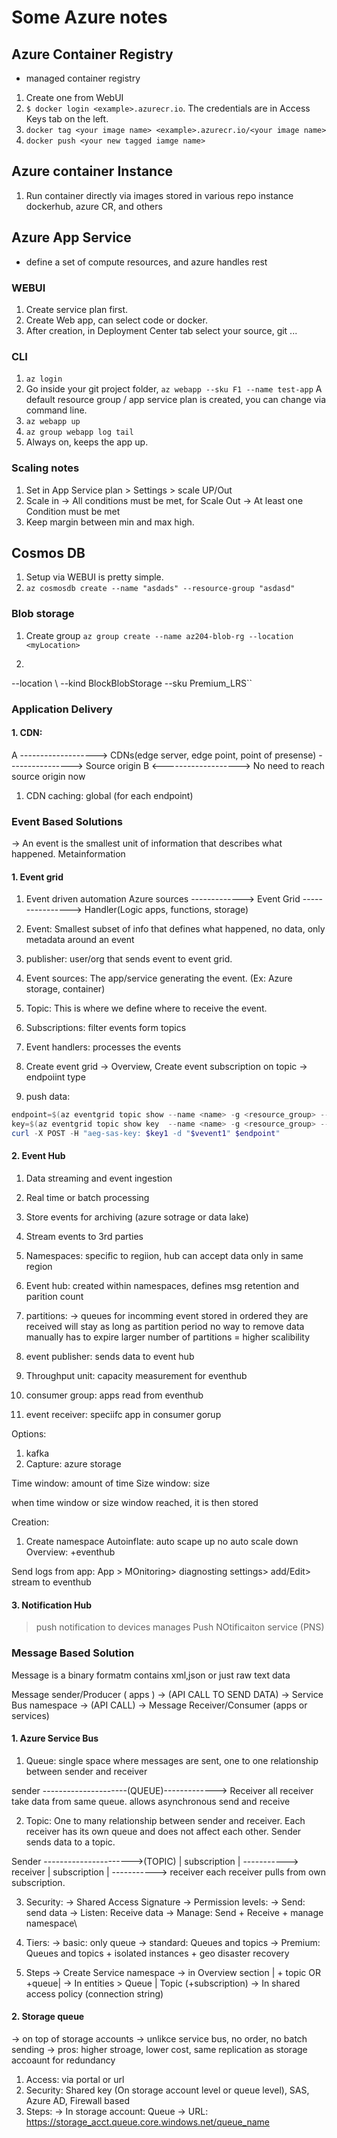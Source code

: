 # Some Azure notes

## Azure Container Registry
- managed container registry
1. Create one from WebUI
2. ```$ docker login <example>.azurecr.io```. The credentials are in Access Keys tab on the left.
3. ```docker tag <your image name> <example>.azurecr.io/<your image name>```
4. ```docker push <your new tagged iamge name>```

## Azure container Instance
1. Run container directly via images stored in various repo instance dockerhub, azure CR, and others

## Azure App Service
- define a set of compute resources, and azure handles rest

### WEBUI
1. Create service plan first.
2. Create Web app, can select code or docker.
3. After creation, in Deployment Center tab select your source, git ...

### CLI
1. ```az login```
2. Go inside your git project folder, ```az webapp --sku F1 --name test-app```  A default resource group / app service plan is created, you can change via command line.
3. ```az webapp up```
4. ```az group webapp log tail```
5. Always on, keeps the app up.

### Scaling notes
1. Set in App Service plan > Settings > scale UP/Out
2. Scale in -> All conditions must be met, for Scale Out -> At least one Condition must be met
3. Keep margin between min and max high.

## Cosmos DB
1. Setup via WEBUI is pretty simple.
2. ```az cosmosdb create --name "asdads" --resource-group "asdasd"```

### Blob storage
1. Create group ```az group create --name az204-blob-rg --location <myLocation>```
2. ```az storage account create --resource-group az204-blob-rg --name \
<myStorageAcct> --location <myLocation> \ 
--kind BlockBlobStorage --sku Premium_LRS``

### Application Delivery
#### 1. CDN:
A -------------------> CDNs(edge server, edge point, point of presense) ----------------> Source origin
B <-------------------> No need to reach source origin now


1. CDN caching: global (for each endpoint)

### Event Based Solutions
-> An event is the smallest unit of information that describes what happened. Metainformation

#### 1. Event grid
1. Event driven automation
Azure sources -------------> Event Grid ----------------> Handler(Logic apps, functions, storage)

2. Event: Smallest subset of info that defines what happened, no data, only metadata around an event
2. publisher: user/org that sends event to event grid.
3. Event sources: The app/service generating the event. (Ex: Azure storage, container)
4. Topic: This is where we define where to receive the event.
5. Subscriptions: filter events form topics
6. Event handlers: processes the events

7. Create event grid -> Overview, Create event subscription on topic -> endpoiint type 
8. push data:
```powershell
endpoint=$(az eventgrid topic show --name <name> -g <resource_group> --query "endpoint" --output tsu)
key=$(az eventgrid topic show key  --name <name> -g <resource_group> --query "key1" --output tsu)
curl -X POST -H "aeg-sas-key: $key1 -d "$vevent1" $endpoint"
```

#### 2. Event Hub
1. Data streaming and event ingestion
2. Real time or batch processing
3. Store events for archiving (azure sotrage or data lake)
4. Stream events to 3rd parties

5. Namespaces: specific to regiion, hub can accept data only in same region
6. Event hub: created within namespaces, defines msg retention and parition count
7. partitions:
    -> queues for incomming event
    stored in ordered they are received
    will stay as long as partition period
    no way to remove data manually has to expire
    larger number of partitions = higher scalibility
8. event publisher: sends data to event hub
9. Throughput unit: capacity measurement for eventhub
10. consumer group: apps read from eventhub
11. event receiver: speciifc app in consumer gorup

Options:
1. kafka
2. Capture: azure storage

Time window: amount of time 
Size window: size

when time window or size window reached, it is then stored

Creation: 
1. Create namespace
Autoinflate: auto scape up no auto scale down
Overview: +eventhub

Send logs from app:
App > MOnitoring> diagnosting settings> add/Edit> stream to eventhub


#### 3. Notification Hub
> push notification to devices
> manages Push NOtificaiton service (PNS)

### Message Based Solution
 Message is a binary formatm contains xml,json or just raw text data

Message sender/Producer ( apps ) -> (API CALL TO SEND DATA) -> Service Bus namespace -> (API CALL) -> Message Receiver/Consumer (apps or services)

#### 1. Azure Service Bus
1. Queue: single space where messages are sent, one to one relationship between sender and receiver

sender ---------------------(QUEUE)-------------> Receiver
all receiver take data from same queue. allows asynchronous send and receive

2. Topic: One to many relationship between sender and receiver. Each receiver has its own queue and does not affect each other.
    Sender sends data to a topic.

Sender  ---------------------->(TOPIC)
                        |   subscription   | -----------> receiver
                        |   subscription   | -----------> receiver
each receiver pulls from own subscription.

3. Security:
    -> Shared Access Signature
    -> Permission levels: 
        -> Send: send data
        -> Listen: Receive data
        -> Manage: Send + Receive + manage namespace\

4. Tiers: 
    -> basic: only queue
    -> standard: Queues and topics
    -> Premium: Queues and topics + isolated instances + geo disaster recovery

5. Steps
    -> Create Service namespace
    -> in Overview section |    + topic     OR      +queue|
    -> In entities > Queue | Topic (+subscription)
    -> In shared access policy (connection string)


#### 2. Storage queue
-> on top of storage accounts
-> unlikce service bus, no order, no batch sending
-> pros: higher stroage, lower cost, same replication as storage accoaunt for redundancy

1. Access: via portal or url
2. Security: Shared key (On storage account level or queue level), SAS, Azure AD, Firewall based
3. Steps:
    -> In storage account: Queue
    -> URL: https://storage_acct.queue.core.windows.net/queue_name